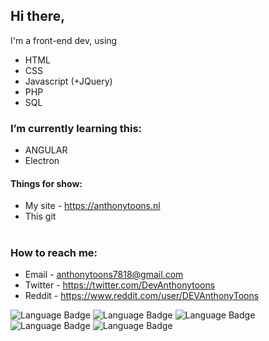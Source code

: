 ## Hi there,
I'm a front-end dev, using
- HTML
- CSS
- Javascript (+JQuery)
- PHP
- SQL

### I’m currently learning this:
- ANGULAR
- Electron

#### Things for show:
- My site - https://anthonytoons.nl
- This git
#
### How to reach me: 
- Email - anthonytoons7818@gmail.com
- Twitter - https://twitter.com/DevAnthonytoons
- Reddit - https://www.reddit.com/user/DEVAnthonyToons

![Language Badge](https://img.shields.io/badge/HTML-orange)
![Language Badge](https://img.shields.io/badge/CSS-blue)
![Language Badge](https://img.shields.io/badge/Javascript-yellow)
![Language Badge](https://img.shields.io/badge/PHP-purple)
![Language Badge](https://img.shields.io/badge/SQL-pink)
